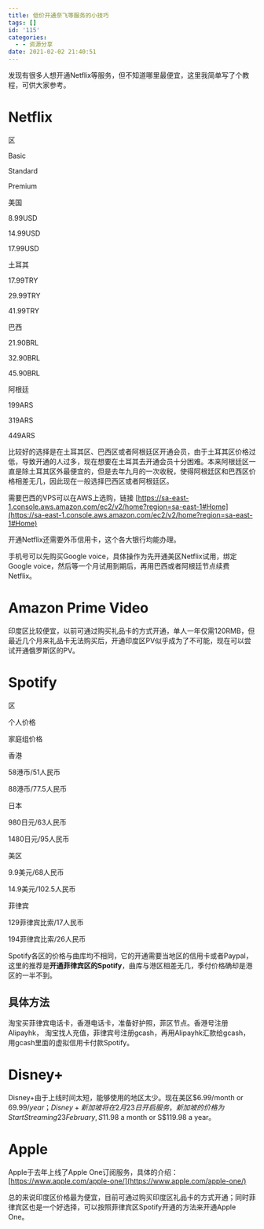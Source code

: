 ```yaml
---
title: 低价开通奈飞等服务的小技巧
tags: []
id: '115'
categories:
  - - 资源分享
date: 2021-02-02 21:40:51
---
```


发现有很多人想开通Netflix等服务，但不知道哪里最便宜，这里我简单写了个教程，可供大家参考。

# Netflix

区

Basic

Standard

Premium

美国

8.99USD

14.99USD

17.99USD

土耳其

17.99TRY

29.99TRY

41.99TRY

巴西

21.90BRL

32.90BRL

45.90BRL

阿根廷

199ARS

319ARS

449ARS

比较好的选择是在土耳其区、巴西区或者阿根廷区开通会员，由于土耳其区价格过低，导致开通的人过多，现在想要在土耳其去开通会员十分困难。本来阿根廷区一直是除土耳其区外最便宜的，但是去年九月的一次收税，使得阿根廷区和巴西区价格相差无几，因此现在一般选择巴西区或者阿根廷区。

需要巴西的VPS可以在AWS上选购，链接 [https://sa-east-1.console.aws.amazon.com/ec2/v2/home?region=sa-east-1#Home](https://sa-east-1.console.aws.amazon.com/ec2/v2/home?region=sa-east-1#Home)

开通Netflix还需要外币信用卡，这个各大银行均能办理。

手机号可以先购买Google voice，具体操作为先开通美区Netflix试用，绑定Google voice，然后等一个月试用到期后，再用巴西或者阿根廷节点续费Netflix。

# Amazon Prime Video

印度区比较便宜，以前可通过购买礼品卡的方式开通，单人一年仅需120RMB，但最近几个月来礼品卡无法购买后，开通印度区PV似乎成为了不可能，现在可以尝试开通俄罗斯区的PV。

# Spotify

区

个人价格

家庭组价格

香港

58港币/51人民币

88港币/77.5人民币

日本

980日元/63人民币

1480日元/95人民币

美区

9.9美元/68人民币

14.9美元/102.5人民币

菲律宾

129菲律宾比索/17人民币

194菲律宾比索/26人民币

Spotify各区的价格与曲库均不相同，它的开通需要当地区的信用卡或者Paypal，这里的推荐是**开通菲律宾区的Spotify**，曲库与港区相差无几，季付价格确却是港区的一半不到。

## 具体方法

淘宝买菲律宾电话卡，香港电话卡，准备好护照，菲区节点。香港号注册Alipayhk， 淘宝找人充值，菲律宾号注册gcash，再用Alipayhk汇款给gcash，用gcash里面的虚拟信用卡付款Spotify。

# Disney+

Disney+由于上线时间太短，能够使用的地区太少。现在美区$6.99/month or $69.99/year；Disney+ 新加坡将在2月23日开启服务，新加坡的价格为Start Streaming 23 February ,S$11.98 a month or S$119.98 a year。

# Apple

Apple于去年上线了Apple One订阅服务，具体的介绍：[https://www.apple.com/apple-one/](https://www.apple.com/apple-one/)

总的来说印度区价格最为便宜，目前可通过购买印度区礼品卡的方式开通；同时菲律宾区也是一个好选择，可以按照菲律宾区Spotify开通的方法来开通Apple One。